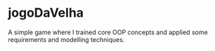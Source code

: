 # jogoDaVelha

A simple game where I trained core OOP concepts and applied some requirements and modelling techniques.
